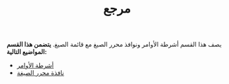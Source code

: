 ﻿---
title: مرجع
type: docs
weight: 60
url: /ar/reportingservices/reference/
---
يصف هذا القسم أشرطة الأوامر ونوافذ محرر الصيغ مع قائمة الصيغ.
**يتضمن هذا القسم المواضيع التالية:** 
- [أشرطة الأوامر](/cells/ar/reportingservices/command-bars/)
- [نافذة محرر الصيغة](/cells/ar/reportingservices/formula-editor-window/)
